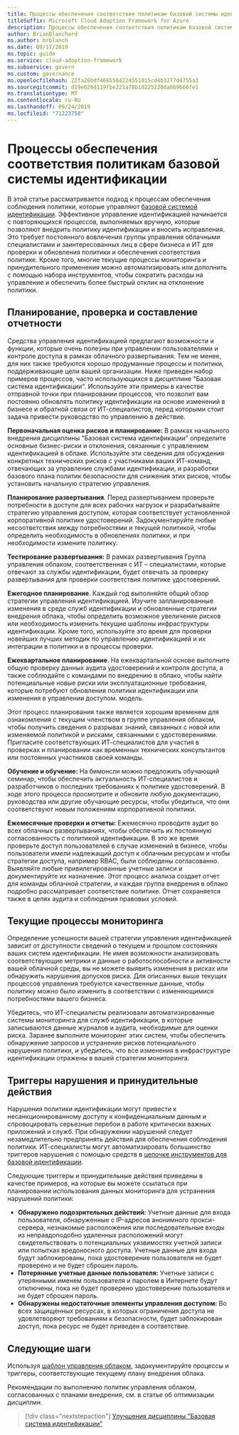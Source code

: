 ```yaml
---
title: Процессы обеспечения соответствия политикам базовой системы идентификации
titleSuffix: Microsoft Cloud Adoption Framework for Azure
description: Процессы обеспечения соответствия политикам базовой системы идентификации
author: BrianBlanchard
ms.author: brblanch
ms.date: 09/17/2019
ms.topic: guide
ms.service: cloud-adoption-framework
ms.subservice: govern
ms.custom: governance
ms.openlocfilehash: 22fa26bdf4665584224551015cd4b3277d4755a3
ms.sourcegitcommit: d19e026d119fbe221a78b10225230da8b9666fe1
ms.translationtype: MT
ms.contentlocale: ru-RU
ms.lasthandoff: 09/24/2019
ms.locfileid: "71223758"
---
```

# <a name="identity-baseline-policy-compliance-processes"></a>Процессы обеспечения соответствия политикам базовой системы идентификации

В этой статье рассматривается подход к процессам обеспечения соблюдения политики, которые управляют [базовой системой идентификации](./index.md). Эффективное управление идентификацией начинается с повторяющихся процессов, выполняемых вручную, которые позволяют внедрить политику идентификации и вносить исправления. Это требует постоянного вовлечения группы управления облачными специалистами и заинтересованных лиц в сфере бизнеса и ИТ для проверки и обновления политики и обеспечения соответствия политике. Кроме того, многие текущие процессы мониторинга и принудительного применения можно автоматизировать или дополнить с помощью набора инструментов, чтобы сократить расходы на управление и обеспечить более быстрый отклик на отклонение политики.

## <a name="planning-review-and-reporting-processes"></a>Планирование, проверка и составление отчетности

Средства управления идентификацией предлагают возможности и функции, которые очень полезны при управлении пользователями и контроле доступа в рамках облачного развертывания. Тем не менее, для них также требуются хорошо продуманные процессы и политики, поддерживающие цели вашей организации. Ниже приведен набор примеров процессов, часто использующихся в дисциплине "Базовая система идентификации". Используйте эти примеры в качестве отправной точки при планировании процессов, что позволит вам постоянно обновлять политику идентификации на основе изменений в бизнесе и обратной связи от ИТ-специалистов, перед которыми стоит задача привести руководство по управлению в действие.

**Первоначальная оценка рисков и планирование:** В рамках начального внедрения дисциплины "Базовая система идентификации" определите основные бизнес-риски и отклонения, связанные с управлением идентификацией в облаке. Используйте эти сведения для обсуждения конкретных технических рисков с участниками ваших ИТ-команд, отвечающих за управление службами идентификации, и разработки базового плана политик безопасности для снижения этих рисков, чтобы установить начальную стратегию управления.

**Планирование развертывания**. Перед развертыванием проверьте потребности в доступе для всех рабочих нагрузок и разрабатывайте стратегию управления доступом, которая соответствует установленной корпоративной политике удостоверений. Задокументируйте любые несоответствия между потребностями и текущей политикой, чтобы определить необходимость в обновлениях политики, и при необходимости измените политику.

**Тестирование развертывания:** В рамках развертывания Группа управления облаком, соответственная с ИТ – специалистами, которые отвечают за службы идентификации, будет отвечать за проверку развертывания для проверки соответствия политике удостоверений.

**Ежегодное планирование**. Каждый год выполняйте общий обзор стратегии управления идентификацией. Изучите запланированные изменения в среде служб идентификации и обновленные стратегии внедрения облака, чтобы определить возможное увеличение рисков или необходимость изменить текущие шаблоны инфраструктуры идентификации. Кроме того, используйте это время для проверки новейших лучших методик по управлению идентификацией и их интеграции в политики и в процессы проверки.

**Ежеквартальное планирование**. На ежеквартальной основе выполните общую проверку данных аудита удостоверений и контроля доступа, а также соблюдайте с командами по внедрению в облако, чтобы найти потенциальные новые риски или эксплуатационные требования, которые потребуют обновления политики идентификации или изменения в управлении доступом. модель.

Этот процесс планирования также является хорошим временем для ознакомления с текущим членством в группе управления облаком, чтобы получить сведения о разрывах знаний, связанных с новой или изменяемой политикой и рисками, связанными с удостоверениями. Пригласите соответствующих ИТ-специалистов для участия в проверках и планировании как временных технических консультантов или постоянных участников своей команды.

**Обучение и обучение:** На бимонсли можно предложить обучающий семинар, чтобы обеспечить актуальность ИТ-специалистов и разработчиков о последних требованиях к политике удостоверений. В ходе этого процесса просмотрите и обновите любую документацию, руководства или другие обучающие ресурсы, чтобы убедиться, что они соответствуют новым положениям корпоративной политики.

**Ежемесячные проверки и отчеты:** Ежемесячно проводите аудит во всех облачных развертываниях, чтобы обеспечить их постоянную согласованность с политикой идентификации. В это же время проверьте доступ пользователей в случае изменений в бизнесе, чтобы пользователи имели надлежащий доступ к облачным ресурсам и чтобы стратегии доступа, например RBAC, были соблюдены согласованно. Выявляйте любые привилегированные учетные записи и документируйте их назначение. Этот процесс анализа создает отчет для команды облачной стратегии, и каждая группа внедрения в облако подробно рассматривает соответствие политике. Отчет сохраняется также в целях аудита и соблюдения правовых условий.

## <a name="ongoing-monitoring-processes"></a>Текущие процессы мониторинга

Определение успешности вашей стратегии управления идентификацией зависит от доступности сведений о текущем и прошлом состояниях ваших систем идентификации. Не имея возможности анализировать соответствующие метрики и данные о работоспособности и активности вашей облачной среды, вы не можете выявить изменения в рисках или обнаружить нарушения допусков риска. Для описанных выше текущих процессов управления требуются качественные данные, чтобы политику можно было изменить в соответствии с изменяющимися потребностями вашего бизнеса.

Убедитесь, что ИТ-специалисты реализовали автоматизированные системы мониторинга для служб идентификации, в которые записываются данные журналов и аудита, необходимые для оценки риска. Заранее выполните мониторинг этих систем, чтобы обеспечить обнаружение запросов и устранение рисков потенциального нарушения политики, и убедитесь, что все изменения в инфраструктуре идентификации отражены в вашей стратегии мониторинга.

## <a name="violation-triggers-and-enforcement-actions"></a>Триггеры нарушения и принудительные действия

Нарушения политики идентификации могут привести к несанкционированному доступу к конфиденциальным данным и спровоцировать серьезные перебои в работе критически важных приложений и служб. При обнаружении нарушений следует незамедлительно предпринять действия для обеспечения соблюдения политики. ИТ-специалисты могут автоматизировать большинство триггеров нарушения с помощью средств в [цепочке инструментов для базовой идентификации](./toolchain.md).

Следующие триггеры и принудительные действия приведены в качестве примеров, на которые вы можете ссылаться при планировании использования данных мониторинга для устранения нарушений политики:

- **Обнаружено подозрительных действий:** Учетные данные для входа пользователя, обнаруженные с IP-адресов анонимного прокси-сервера, незнакомые расположения или последовательные входы из неправдоподобно удаленных расположений могут свидетельствовать о потенциальных уязвимостях учетной записи или попытках вредоносного доступа. Учетные данные для входа будут заблокированы, пока удостоверение пользователя не будет проверено и не будет сброшен пароль.
- **Потерянные учетные данные пользователя:** Учетные записи с утерянными именем пользователя и паролем в Интернете будут отключены, пока не будет проверено удостоверение пользователя и не будет сброшен пароль.
- **Обнаружены недостаточные элементы управления доступом:** Во всех защищенных ресурсах, в которых ограничения доступа не удовлетворяют требованиям к безопасности, будет заблокирован доступ, пока ресурс не будет приведен в соответствие.

## <a name="next-steps"></a>Следующие шаги

Используя [шаблон управления облаком](./template.md), задокументируйте процессы и триггеры, соответствующие текущему плану внедрения облака.

Рекомендации по выполнению политик управления облаком, согласованных с планами внедрения, см. в статье об оптимизации дисциплин.

> [!div class="nextstepaction"]
> [Улучшения дисциплины "Базовая система идентификации"](./discipline-improvement.md)
